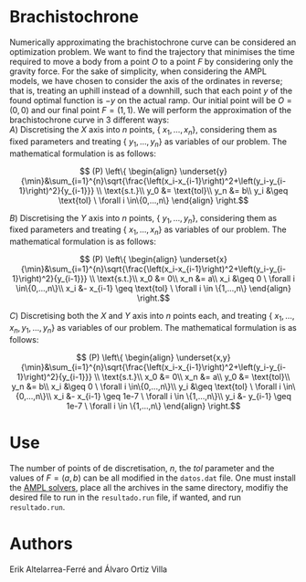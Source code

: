# Brachistochrone
Numerically approximating the brachistochrone curve can be considered an optimization problem. We want to find the trajectory that minimises the time required to move a body from a point $O$ to a point $F$ by considering only the gravity force. For the sake of simplicity, when considering the AMPL models, we have chosen to consider the axis of the ordinates in reverse; that is, treating an uphill instead of a downhill, such that each point $y$ of the found optimal function is $-y$ on the actual ramp. Our initial point will be $O=(0,0)$ and our final point $F=(1,1)$. We will perform the approximation of the brachistochrone curve in 3 different ways:\
$A)$ Discretising the $X$ axis into $n$ points, { $x_1,\dots , x_n$}, considering them as fixed parameters and treating { $y_1,\dots, y_n$} as variables of our problem. The mathematical formulation is as follows:
```math
		(P)
		\left\{
		\begin{align}
		    \underset{y}{\min}&\sum_{i=1}^{n}\sqrt{\frac{\left(x_i-x_{i-1}\right)^2+\left(y_i-y_{i-1}\right)^2}{y_{i-1}}} \\
			\text{s.t.}\\
			y_0 &= \text{tol}\\
			y_n &= b\\
			y_i &\geq \text{tol} \ \forall i \in\{0,...,n\}
		\end{align}
		\right.
```
$B)$ Discretising the $Y$ axis into $n$ points, { $y_1,\dots , y_n$}, considering them as fixed parameters and treating { $x_1,\dots, x_n$} as variables of our problem. The mathematical formulation is as follows:
```math
		(P)
		\left\{
		\begin{align}
		    \underset{x}{\min}&\sum_{i=1}^{n}\sqrt{\frac{\left(x_i-x_{i-1}\right)^2+\left(y_i-y_{i-1}\right)^2}{y_{i-1}}} \\
			\text{s.t.}\\
			x_0 &= 0\\
			x_n &= a\\
			x_i &\geq 0 \ \forall i \in\{0,...,n\}\\
			x_i &- x_{i-1} \geq \text{tol} \ \forall i \in \{1,...,n\}
		\end{align}
		\right.
```
$C)$ Discretising both the $X$ and $Y$ axis into $n$ points each, and treating { $x_1,\dots, x_n, y_1,\dots , y_n$} as variables of our problem. The mathematical formulation is as follows:
```math
		(P)
		\left\{
		\begin{align}
		    \underset{x,y}{\min}&\sum_{i=1}^{n}\sqrt{\frac{\left(x_i-x_{i-1}\right)^2+\left(y_i-y_{i-1}\right)^2}{y_{i-1}}} \\
			\text{s.t.}\\
			x_0 &= 0\\
			x_n &= a\\
			y_0 &= \text{tol}\\
			y_n &= b\\
			x_i &\geq 0 \ \forall i \in\{0,...,n\}\\
			y_i &\geq \text{tol} \ \forall i \in\{0,...,n\}\\
			x_i &- x_{i-1} \geq 1e-7 \ \forall i \in \{1,...,n\}\\
			y_i &- y_{i-1} \geq 1e-7 \ \forall i \in \{1,...,n\}
		\end{align}
		\right.
```
# Use
The number of points of de discretisation, $n$, the $tol$ parameter and the values of $F=(a,b)$ can be all modified in the `datos.dat` file. One must install the [AMPL solvers](https://ampl.com/), place all the archives in the same directory, modifiy the desired file to run in the `resultado.run` file, if wanted, and run `resultado.run`.

# Authors
Erik Altelarrea-Ferré and Álvaro Ortiz Villa
